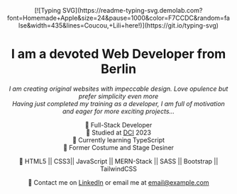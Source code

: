 <div align="center">
  [![Typing SVG](https://readme-typing-svg.demolab.com?font=Homemade+Apple&size=24&pause=1000&color=F7CCDC&random=false&width=435&lines=Coucou,+Lili+here!)](https://git.io/typing-svg)

# I am a devoted Web Developer from Berlin

*I am creating original websites with impeccable design. Love opulence but prefer simplicity even more<br/>
Having just completed my training as a developer, I am full of motivation and eager for more exciting projects...*

🎀 Full-Stack Developer<br/>
🎀 Studied at [DCI](https://digitalcareerinstitute.org) 2023<br/>
🎀 Currently learning TypeScript<br/>
🎀 Former Costume and Stage Desiner<br/>

👜 HTML5 || CSS3|| JavaScript || MERN-Stack || SASS || Bootstrap || TailwindCSS 

💌 Contact me on [LinkedIn](https://linkedin.com/in/liliavar) or email me at [email@example.com](mailto:email@example.com)

</div>
